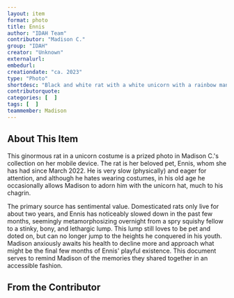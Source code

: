 ```yaml
---
layout: item
format: photo
title: Ennis
author: "IDAH Team"
contributor: "Madison C."
group: "IDAH"
creator: "Unknown"
externalurl: 
embedurl: 
creationdate: "ca. 2023"
type: "Photo"
shortdesc: "Black and white rat with a white unicorn with a rainbow mane and golden horn hat costume around his head, standing near a yellow blanket"
contributorquote: 
categories: [  ]
tags: [  ]
teammember: Madison
---
```


## About This Item

This ginormous rat in a unicorn costume is a prized photo in Madison C.'s collection on her mobile device. The rat is her beloved pet, Ennis, whom she has had since March 2022. He is very slow (physically) and eager for attention, and although he hates wearing costumes, in his old age he occasionally allows Madison to adorn him with the unicorn hat, much to his chagrin. 

The primary source has sentimental value. Domesticated rats only live for about two years, and Ennis has noticeably slowed down in the past few months, seemingly metamorphosizing overnight from a spry squishy fellow to a stinky, bony, and lethargic lump. This lump still loves to be pet and doted on, but can no longer jump to the heights he conquered in his youth. Madison anxiously awaits his health to decline more and approach what might be the final few months of Ennis' playful existence. This document serves to remind Madison of the memories they shared together in an accessible fashion. 


## From the Contributor 
